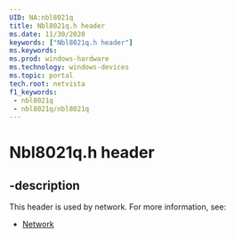 ```yaml
---
UID: NA:nbl8021q
title: Nbl8021q.h header
ms.date: 11/30/2020
keywords: ["Nbl8021q.h header"]
ms.keywords: 
ms.prod: windows-hardware
ms.technology: windows-devices
ms.topic: portal
tech.root: netvista
f1_keywords:
 - nbl8021q
 - nbl8021q/nbl8021q
---
```


# Nbl8021q.h header


## -description

This header is used by network. For more information, see:

- [Network](../_netvista/index.md)

